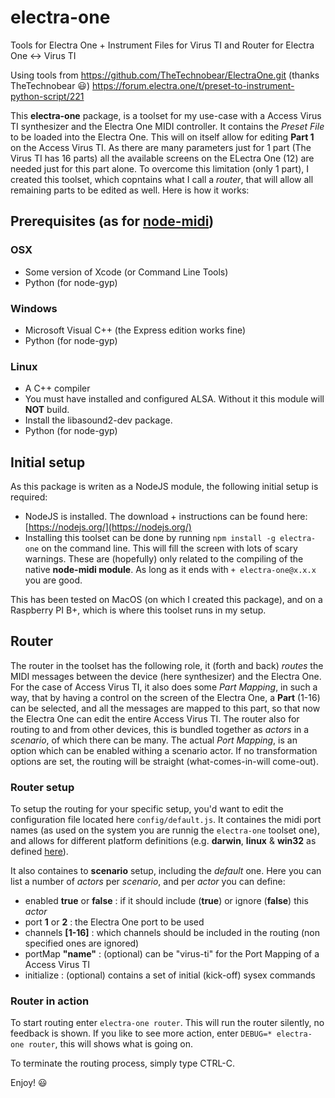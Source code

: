 # electra-one
Tools for Electra One + Instrument Files for Virus TI and Router for Electra One <-> Virus TI

Using tools from https://github.com/TheTechnobear/ElectraOne.git (thanks TheTechnobear 😃)
https://forum.electra.one/t/preset-to-instrument-python-script/221


This **electra-one** package, is a toolset for my use-case with a Access Virus TI synthesizer and the Electra One MIDI controller. It contains the *Preset File* to be loaded into the Electra One. This will on itself allow for editing **Part 1** on the Access Virus TI. As there are many parameters just for 1 part (The Virus TI has 16 parts) all the available screens on the ELectra One (12) are needed just for this part alone. To overcome this limitation (only 1 part), I created this toolset, which copntains what I call a *router*, that will allow all remaining parts to be edited as well. Here is how it works:


## Prerequisites (as for [node-midi](https://github.com/justinlatimer/node-midi))

### OSX

* Some version of Xcode (or Command Line Tools)
* Python (for node-gyp)

### Windows

* Microsoft Visual C++ (the Express edition works fine)
* Python (for node-gyp)

### Linux

* A C++ compiler
* You must have installed and configured ALSA. Without it this module will **NOT** build.
* Install the libasound2-dev package.
* Python (for node-gyp)

## Initial setup

As this package is writen as a NodeJS module, the following initial setup is required:

- NodeJS is installed. The download + instructions can be found here: [https://nodejs.org/](https://nodejs.org/)
- Installing this toolset can be done by running `npm install -g electra-one` on the command line. This will fill the screen with lots of scary warnings. These are (hopefully) only related to the compiling of the native **node-midi module**. As long as it ends with `+ electra-one@x.x.x` you are good.

This has been tested on MacOS (on which I created this package), and on a Raspberry PI B+, which is where this toolset runs in my setup.


## Router

The router in the toolset has the following role, it (forth and back) *routes* the MIDI messages between the device (here synthesizer) and the Electra One. For the case of Access Virus TI, it also does some *Part Mapping*, in such a way, that by having a control on the screen of the Electra One, a **Part** (1-16) can be selected, and all the messages are mapped to this part, so that now the Electra One can edit the entire Access Virus TI. The router also for routing to and from other devices, this is bundled together as *actors* in a *scenario*, of which there can be many. The actual *Port Mapping*, is an option which can be enabled withing a scenario actor. If no transformation options are set, the routing will be straight (what-comes-in-will come-out).

### Router setup

To setup the routing for your specific setup, you'd want to edit the configuration file located here `config/default.js`. It containes the midi port names (as used on the system you are runnig the `electra-one` toolset one), and allows for different platform definitions (e.g. **darwin**, **linux** & **win32** as defined [here](https://nodejs.org/api/os.html#os_os_platform)).

It also containes to **scenario** setup, including the *default* one. Here you can list a number of *actors* per *scenario*, and per *actor* you can define:

- enabled **true** or **false** : if it should include (**true**) or ignore (**false**) this *actor*
- port **1** or **2** : the Electra One port to be used
- channels **[1-16]** : which channels should be included in the routing (non specified ones are ignored)
- portMap **"name"** : (optional) can be "virus-ti" for the Port Mapping of a Access Virus TI
- initialize : (optional) contains a set of initial (kick-off) sysex commands


### Router in action

To start routing enter `electra-one router`. This will run the router silently, no feedback is shown. If you like to see more action, enter `DEBUG=* electra-one router`, this will shows what is going on.

To terminate the routing process, simply type CTRL-C.

Enjoy! 😃